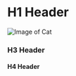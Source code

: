 # H1 Header
![Image of Cat](https://www.google.com/url?sa=i&url=https%3A%2F%2Funsplash.com%2Fimages%2Fanimals%2Fcat&psig=AOvVaw3jy7PENrRfo8OsaUP5vY4h&ust=1711233552660000&source=images&cd=vfe&opi=89978449&ved=0CBIQjRxqFwoTCKChnPL3iIUDFQAAAAAdAAAAABAE)
### H3 Header

#### H4 Header
